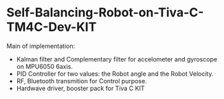 # Self-Balancing-Robot-on-Tiva-C-TM4C-Dev-KIT

Main of implementation:
- Kalman filter and Complementary filter for accelometer and gyroscope on MPU6050 6axis.
- PID Controller for two values: the Robot angle and the Robot Velocity.
- RF, Bluetooth transmition for Control purpose.
- Hardwave driver, booster pack for Tiva C KIT
